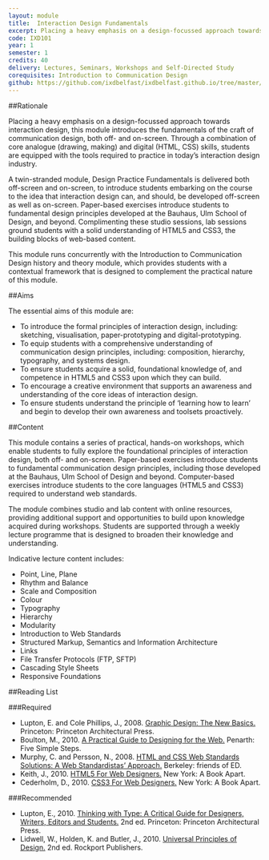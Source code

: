 ```yaml
---
layout: module
title:  Interaction Design Fundamentals
excerpt: Placing a heavy emphasis on a design-focussed approach towards interaction design, this module introduces the fundamentals of the craft of communication design, both off- and on-screen. Through a combination of core analogue (drawing, making) and digital (HTML, CSS) skills, students are equipped with the tools required to practice in today’s interaction design industry.
code: IXD101 
year: 1
semester: 1
credits: 40
delivery: Lectures, Seminars, Workshops and Self-Directed Study
corequisites: Introduction to Communication Design
github: https://github.com/ixdbelfast/ixdbelfast.github.io/tree/master/modules/IXD101/IXD101.md
---
```


##Rationale

Placing a heavy emphasis on a design-focussed approach towards interaction design, this module introduces the fundamentals of the craft of communication design, both off- and on-screen. Through a combination of core analogue (drawing, making) and digital (HTML, CSS) skills, students are equipped with the tools required to practice in today’s interaction design industry. 

A twin-stranded module, Design Practice Fundamentals is delivered both off-screen and on-screen, to introduce students embarking on the course to the idea that interaction design can, and should, be developed off-screen as well as on-screen. Paper-based exercises introduce students to fundamental design principles developed at the Bauhaus, Ulm School of Design, and beyond. Complimenting these studio sessions, lab sessions ground students with a solid understanding of HTML5 and CSS3, the building blocks of web-based content.

This module runs concurrently with the Introduction to Communication Design history and theory module, which provides students with a contextual framework that is designed to complement the practical nature of this module.


##Aims

The essential aims of this module are:

+ To introduce the formal principles of interaction design, including: sketching, visualisation, paper-prototyping and digital-prototyping.
+ To equip students with a comprehensive understanding of communication design principles, including: composition, hierarchy, typography, and systems design.
+ To ensure students acquire a solid, foundational knowledge of, and competence in HTML5 and CSS3 upon which they can build.
+ To encourage a creative environment that supports an awareness and understanding of the core ideas of interaction design.
+ To ensure students understand the principle of ‘learning how to learn’ and begin to develop their own awareness and toolsets proactively.


##Content

This module contains a series of practical, hands-on workshops, which enable students to fully explore the foundational principles of interaction design, both off- and on-screen. Paper-based exercises introduce students to fundamental communication design principles, including those developed at the Bauhaus, Ulm School of Design and beyond. Computer-based exercises introduce students to the core languages (HTML5 and CSS3) required to understand web standards.

The module combines studio and lab content with online resources, providing additional support and opportunities to build upon knowledge acquired during workshops. Students are supported through a weekly lecture programme that is designed to broaden their knowledge and understanding.

Indicative lecture content includes:

+ Point, Line, Plane
+ Rhythm and Balance
+ Scale and Composition
+ Colour
+ Typography
+ Hierarchy
+ Modularity
+ Introduction to Web Standards
+ Structured Markup, Semantics and Information Architecture
+ Links
+ File Transfer Protocols (FTP, SFTP)
+ Cascading Style Sheets
+ Responsive Foundations


##Reading List

###Required

+ Lupton, E. and Cole Phillips, J., 2008. [Graphic Design: The New Basics.](http://www.amazon.co.uk/exec/obidos/ASIN/1568987021/monographic-21) Princeton: Princeton Architectural Press.
+ Boulton, M., 2010. [A Practical Guide to Designing for the Web.](http://www.fivesimplesteps.com/products/a-practical-guide-to-designing-for-the-web) Penarth: Five Simple Steps.
+ Murphy, C. and Persson, N., 2008. [HTML and CSS Web Standards Solutions: A Web Standardistas’ Approach.](http://www.amazon.co.uk/exec/obidos/ASIN/1430216069/monographic-21) Berkeley: friends of ED.
+ Keith, J., 2010. [HTML5 For Web Designers.](http://www.abookapart.com/products/html5-for-web-designers) New York: A Book Apart.
+ Cederholm, D., 2010. [CSS3 For Web Designers.](http://www.abookapart.com/products/css3-for-web-designers) New York: A Book Apart.


###Recommended

+ Lupton, E., 2010. [Thinking with Type: A Critical Guide for Designers, Writers, Editors and Students.](http://www.amazon.co.uk/exec/obidos/ASIN/1568989695/monographic-21) 2nd ed. Princeton: Princeton Architectural Press.
+ Lidwell, W., Holden, K. and Butler, J., 2010. [Universal Principles of Design.](http://www.amazon.co.uk/exec/obidos/ASIN/1592535879/monographic-21) 2nd ed. Rockport Publishers.


<!--

As per notes taken during 2013/14, we need to break down the deliverables on this with staged hand ins to ensure students are clearly directed. Our experience this year has underscored the fact that students have terrible time management skills, we need to consider strategies to address this.

It's also worth, over the summer, adding weekly reading that maps on to the lecture content. I envisage this unfolding along the lines of this:

https://medium.com/education-learning/6231db25bb8e

It's also worth looking at the Medium stats when we do this. Articles that are around a five minute read are twice as likely to be read as articles that are a ten minute read. Keep the accompanying articles tightly focused.

-->




